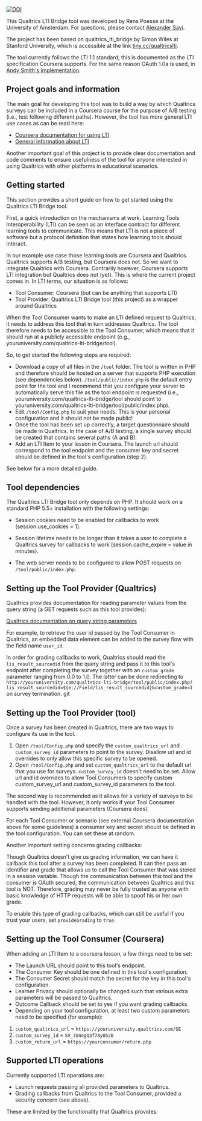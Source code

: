 [![DOI](https://zenodo.org/badge/21124/renspoesse/qualtrics_lti_bridge.svg)](https://zenodo.org/badge/latestdoi/21124/renspoesse/qualtrics_lti_bridge)

This Qualtrics LTI Bridge tool was developed by Rens Poesse at the University of Amsterdam.
For questions, please contact [Alexander Savi](http://www.alexandersavi.nl).

The project has been based on qualtrics_lti_bridge by Simon Wiles at Stanford University,
which is accessible at the link [tiny.cc/qualtricslti](http://tiny.cc/qualtricslti).

The tool currently follows the LTI 1.1 standard; this is documented as the LTI specification Coursera supports.
For the same reason OAuth 1.0a is used, in [Andy Smith's implementation](http://oauth.googlecode.com/svn/code/php/).

## Project goals and information

The main goal for developing this tool was to build a way by which Qualtrics surveys can be included
in a Coursera course for the purpose of A/B testing (i.e., test following different paths). However, the tool has
more general LTI use cases as can be read here:

* [Coursera documentation for using LTI](https://tech.coursera.org/app-platform/lti)
* [General information about LTI](https://www.imsglobal.org/activity/learning-tools-interoperability)

Another important goal of this project is to provide clear documentation and code comments to ensure
usefulness of the tool for anyone interested in using Qualtrics with other platforms in educational scenarios.

## Getting started

This section provides a short guide on how to get started using the Qualtrics LTI Bridge tool.

First, a quick introduction on the mechanisms at work. Learning Tools Interoperability (LTI) can be seen as an
interface contract for different learning tools to communicate. This means that LTI is not a piece of software but
a protocol definition that states how learning tools should interact.

In our example use case those learning tools are Coursera and Qualtrics. Qualtrics supports A/B testing, but Coursera
does not. So we want to integrate Qualtrics with Coursera. Contrarily however, Coursera supports LTI integration but
Qualtrics does not (yet). This is where the current project comes in. In LTI terms, our situation is as follows:

* Tool Consumer: Coursera (but can be anything that supports LTI)
* Tool Provider: Qualtrics LTI Bridge tool (this project) as a wrapper around Qualtrics

When the Tool Consumer wants to make an LTI defined request to Qualtrics, it needs to address this tool that in turn
addresses Qualtrics. The tool therefore needs to be accessible to the Tool Consumer, which means that it should run at
a publicly accessible endpoint (e.g., youruniversity.com/qualtrics-lti-bridge/tool).

So, to get started the following steps are required:

* Download a copy of all files in the `/tool` folder. The tool is written in PHP and therefore should be hosted on
a server that supports PHP execution (see dependencies below). `/tool/public/index.php` is the default entry point
for the tool and I recommend that you configure your server to automatically serve this file as the tool endpoint is
requested (i.e., youruniversity.com/qualtrics-lti-bridge/tool should point to youruniversity.com/qualtrics-lti-bridge/tool/public/index.php).
* Edit `/tool/Config.php` to suit your needs. This is your personal configuration and it should not be made public!
* Once the tool has been set up correctly, a target questionnaire should be made in Qualtrics. In the case of A/B testing,
a single survey should be created that contains several paths (A and B).
* Add an LTI Item to your lesson in Coursera. The launch url should correspond to the tool endpoint and the consumer
key and secret should be defined in the tool's configuration (step 2).

See below for a more detailed guide.

## Tool dependencies

The Qualtrics LTI Bridge tool only depends on PHP. It should work on a standard PHP 5.5+ installation with the following settings:

* Session cookies need to be enabled for callbacks to work (session.use_cookies = 1).
* Session lifetime needs to be longer than it takes a user to complete a Qualtrics survey for callbacks to work (session.cache_expire = value in minutes).

* The web server needs to be configured to allow POST requests on `/tool/public/index.php`.

## Setting up the Tool Provider (Qualtrics)

Qualtrics provides documentation for reading parameter values from the query string (a GET requests such as this tool provides):

[Qualtrics documentation on query string parameters](http://www.qualtrics.com/university/researchsuite/developer-tools/api-integration/passing-information-through-query-strings/)

For example, to retrieve the user id passed by the Tool Consumer in Qualtrics, an embedded data element can be added
to the survey flow with the field name `user_id`.

In order for grading callbacks to work, Qualtrics should read the `lis_result_sourcedid` from the query string and
pass it to this tool's endpoint after completing the survey together with an `custom_grade` parameter ranging from 0.0 to 1.0.
The latter can be done redirecting to `http://youruniversity.com/qualtrics-lti-bridge/tool/public/index.php?lis_result_sourcedid=${e://Field/lis_result_sourcedid}&custom_grade=1` on survey termination.
git 
## Setting up the Tool Provider (tool)

Once a survey has been created in Qualtrics, there are two ways to configure its use in the tool.

1. Open `/tool/Config.php` and specify the `custom_qualtrics_url` and `custom_survey_id` parameters to point to the survey.
Disallow url and id overrides to only allow this specific survey to be opened.
2. Open `/tool/Config.php` and set `custom_qualtrics_url` to the default url that you use for surveys.
`custom_survey_id` doesn't need to be set. Allow url and id overrides to allow Tool Consumers to specify custom custom_survey_url
and custom_survey_id parameters to the tool.

The second way is recommended as it allows for a variety of surveys to be handled with the tool. However,
it only works if your Tool Consumer supports sending additional parameters (Coursera does).

For each Tool Consumer or scenario (see external Coursera documentation above for some guidelines) a consumer key and secret
should be defined in the tool configuration. You can set these at random.

Another important setting concerns grading callbacks:

Though Qualtrics doesn't give us grading information, we can have it callback this tool after a survey
has been completed. It can then pass an identifier and grade that allows us to call the Tool Consumer
that was stored in a session variable. Though the communication between this tool and the consumer is OAuth
secured, the communication between Qualtrics and this tool is NOT. Therefore, grading may never be fully
trusted as anyone with basic knowledge of HTTP requests will be able to spoof his or her own grade.

To enable this type of grading callbacks, which can still be useful if you trust your users, set `provideGrading` to `true`.

## Setting up the Tool Consumer (Coursera)

When adding an LTI Item to a coursera lesson, a few things need to be set:

* The Launch URL should point to this tool's endpoint.
* The Consumer Key should be one defined in this tool's configuration.
* The Consumer Secret should match the secret for the key in this tool's configuration.
* Learner Privacy should optionally be changed such that various extra parameters will be passed to Qualtrics.
* Outcome Callback should be set to yes if you want grading callbacks.
* Depending on your tool configuration, at least two custom parameters need to be specified (for example):

1. `custom_qualtrics_url` = `https://youruniversity.qualtrics.com/SE`
2. `custom_survey_id` = `SV_7U4egQ3f78yO52B`
3. `custom_return_url` = `https://yourconsumer/return.php`

## Supported LTI operations

Currently supported LTI operations are:

* Launch requests passing all provided parameters to Qualtrics.
* Grading callbacks from Qualtrics to the Tool Consumer, provided a security concern (see above).

These are limited by the functionality that Qualtrics provides.
